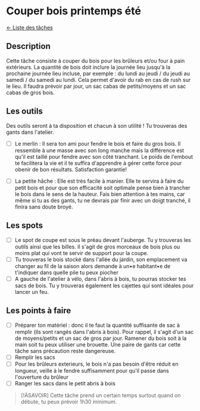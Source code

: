 # Couper bois printemps été
[← Liste des tâches](../)

## Description
Cette tâche consiste à couper du bois pour les brûleurs et/ou four à pain extérieurs. La quantité de bois doit inclure la journée lieu jusqu'à la prochaine journée lieu incluse, par exemple : du lundi au jeudi / du jeudi au samedi / du samedi au lundi. Cela permet d'avoir du rab  en cas de rush sur le lieu. 
Il faudra prévoir par jour, un sac cabas de petits/moyens et un sac cabas de gros bois.

## Les outils
Des outils seront à ta disposition et chacun à son utilité ! Tu trouveras des gants dans l'atelier. 

- [ ] Le merlin : Il sera ton ami pour fendre le bois et faire du gros bois. Il ressemble à une masse avec son long manche mais la différence est qu'il est taillé pour fendre avec son côté tranchant. Le poids de l'embout te facilitera la vie et il te suffira d'apprendre à gérer cette force pour obenir de bon résultats. Satisfaction garantie!

- [ ] La petite hâche : Elle est très facile à manier. Elle te servira à faire du petit bois et pour que son efficacité soit optimale pense bien à trancher le bois dans le sens de la hauteur. Fais bien attention à tes mains, car même si tu as des gants, tu ne devrais par finir avec un doigt tranché, il finira sans doute broyé. 

## Les spots

- [ ] Le spot de coupe est sous le préau devant l'auberge. Tu y trouveras les outils ainsi que les billes. Il s'agit de gros morceaux de bois plus ou moins plat qui vont te servir de support pour la coupe. 
- [ ] Tu trouveras le bois stocké dans l'allée du jardin, son emplacement va changer au fil de la saison alors demande à un•e habitant•e de t'indiquer dans quelle pile tu peux piocher
- [ ] A gauche de l'atelier à vélo, dans l'abris à bois, tu pourras stocker tes sacs de bois. Tu y trouveras également les cajettes qui sont idéales pour lancer un feu. 

## Les points à faire

- [ ] Préparer ton matériel : donc il te faut la quantité suffisante de sac à remplir (ils sont rangés dans l'abris à bois). Pour rappel, il s'agit d'un sac de moyens/petits et un sac de gros par jour. Ramener du bois soit à la main soit tu peux utiliser une brouette. Une paire de gants car cette tâche sans précaution reste dangereuse. 
- [ ] Remplir les sacs 
- [ ] Pour les brûleurs exterieurs, le bois n'a pas besoin d'être réduit en longueur, veille à le fendre suffisamment pour qu'il passe dans l'ouverture du brûleur
- [ ] Ranger les sacs dans le petit abris à bois 

> [!ÀSAVOIR]
Cette tâche prend un certain temps surtout quand on débute, tu peux prévoir 1h30 minimum.



